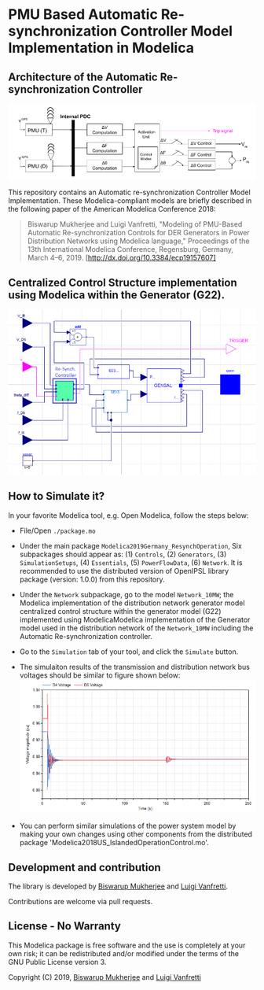 # PMU Based Automatic Re-synchronization Controller Model Implementation in Modelica

## Architecture of the Automatic Re-synchronization Controller
![Alt Text](https://github.com/ALSETLab/2019_13thModelicaConf_PMUBasedAutomaticRe-synchronization/blob/master/Example_Results/Dymola2018/Re-synchController/FigureArchitecture.png)    

This repository contains an Automatic re-synchronization Controller Model Implementation. These Modelica-compliant models are briefly described in the following paper of the American Modelica Conference 2018:

> Biswarup Mukherjee and Luigi Vanfretti, "Modeling of PMU-Based Automatic Re-synchronization Controls for DER Generators in Power Distribution Networks using Modelica language," Proceedings of the 13th International Modelica Conference, Regensburg, Germany, March 4–6, 2019. [http://dx.doi.org/10.3384/ecp19157607]

## Centralized Control Structure implementation using Modelica within the Generator (G22).
![Alt_Text](https://github.com/ALSETLab/2019_13thModelicaConf_PMUBasedAutomaticRe-synchronization/blob/master/Example_Results/Dymola2018/Re-synchController/G22_ResynchControl.png)

## How to Simulate it?

In your favorite Modelica tool, e.g. Open Modelica, follow the steps below:
- File/Open `./package.mo`
- Under the main package `Modelica2019Germany_ResynchOperation`, Six subpackages should appear as: (1) `Controls`, (2) `Generators`, (3) `SimulationSetups`, (4) `Essentials`, (5) `PowerFlowData`, (6) `Network`. It is recommended to use the distributed version of OpenIPSL library package (version: 1.0.0) from this repository.
- Under the `Network` subpackage, go to the model `Network_10MW`; the Modelica implementation of the distribution network generator model centralized control structure within the generator
model (G22) implemented using ModelicaModelica implementation of the Generator model used in the distribution network of the `Network_10MW` including the Automatic Re-synchronization controller.
- Go to the `Simulation` tab of your tool, and click the `Simulate` button.
- The simulaiton results of the transmission and distribution network bus voltages should be similar to figure shown below:
![Alt Text](https://github.com/ALSETLab/2019_13thModelicaConf_PMUBasedAutomaticRe-synchronization/blob/master/Example_Results/Dymola2018/Re-synchController/Plot_Network_10MW.png)


- You can perform similar simulations of the power system model by making your own changes using other components from the distributed package 'Modelica2018US_IslandedOperationControl.mo'.


## Development and contribution

The library is developed by [Biswarup Mukherjee](https://github.com/BiswarupM) and [Luigi Vanfretti](https://github.com/lvanfretti).

Contributions are welcome via pull requests.

## License - No Warranty

This Modelica package is free software and the use is completely at your own risk; it can be redistributed and/or modified under the terms of the GNU Public License version 3.

Copyright (C) 2019, [Biswarup Mukherjee](https://github.com/BiswarupM) and [Luigi Vanfretti](https://github.com/lvanfretti)
